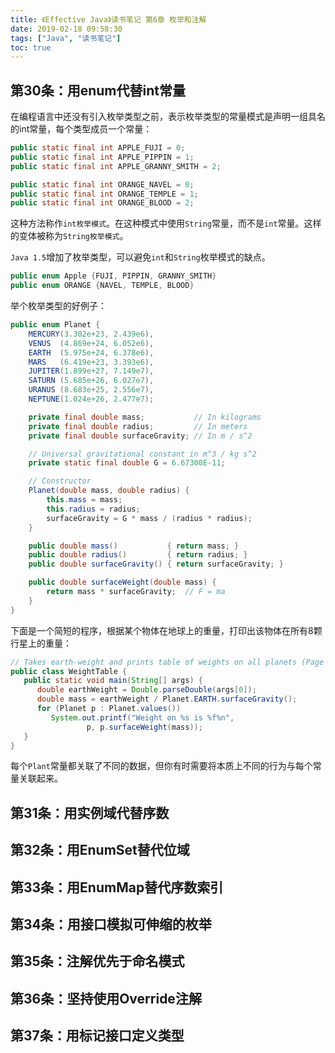 ```yaml
---
title: 《Effective Java》读书笔记 第6章 枚举和注解
date: 2019-02-18 09:58:30
tags: ["Java", "读书笔记"]
toc: true
---
```


## 第30条：用enum代替int常量

在编程语言中还没有引入枚举类型之前，表示枚举类型的常量模式是声明一组具名的int常量，每个类型成员一个常量：

```java
public static final int APPLE_FUJI = 0;
public static final int APPLE_PIPPIN = 1;
public static final int APPLE_GRANNY_SMITH = 2;

public static final int ORANGE_NAVEL = 0;
public static final int ORANGE_TEMPLE = 1;
public static final int ORANGE_BLOOD = 2;
```
这种方法称作`int枚举模式`。在这种模式中使用`String`常量，而不是`int`常量。这样的变体被称为`String枚举模式`。

`Java 1.5`增加了枚举类型，可以避免`int`和`String`枚举模式的缺点。

```java
public enum Apple {FUJI, PIPPIN, GRANNY_SMITH}
public enum ORANGE {NAVEL, TEMPLE, BLOOD}
```

举个枚举类型的好例子：

```java
public enum Planet {
    MERCURY(3.302e+23, 2.439e6),
    VENUS  (4.869e+24, 6.052e6),
    EARTH  (5.975e+24, 6.378e6),
    MARS   (6.419e+23, 3.393e6),
    JUPITER(1.899e+27, 7.149e7),
    SATURN (5.685e+26, 6.027e7),
    URANUS (8.683e+25, 2.556e7),
    NEPTUNE(1.024e+26, 2.477e7);

    private final double mass;           // In kilograms
    private final double radius;         // In meters
    private final double surfaceGravity; // In m / s^2

    // Universal gravitational constant in m^3 / kg s^2
    private static final double G = 6.67300E-11;

    // Constructor
    Planet(double mass, double radius) {
        this.mass = mass;
        this.radius = radius;
        surfaceGravity = G * mass / (radius * radius);
    }

    public double mass()           { return mass; }
    public double radius()         { return radius; }
    public double surfaceGravity() { return surfaceGravity; }

    public double surfaceWeight(double mass) {
        return mass * surfaceGravity;  // F = ma
    }
}
```
下面是一个简短的程序，根据某个物体在地球上的重量，打印出该物体在所有8颗行星上的重量：

```java
// Takes earth-weight and prints table of weights on all planets (Page 160)
public class WeightTable {
   public static void main(String[] args) {
      double earthWeight = Double.parseDouble(args[0]);
      double mass = earthWeight / Planet.EARTH.surfaceGravity();
      for (Planet p : Planet.values())
         System.out.printf("Weight on %s is %f%n",
                 p, p.surfaceWeight(mass));
   }
}
```
每个`Plant`常量都关联了不同的数据，但你有时需要将本质上不同的行为与每个常量关联起来。

## 第31条：用实例域代替序数

## 第32条：用EnumSet替代位域

## 第33条：用EnumMap替代序数索引

## 第34条：用接口模拟可伸缩的枚举

## 第35条：注解优先于命名模式

## 第36条：坚持使用Override注解

## 第37条：用标记接口定义类型